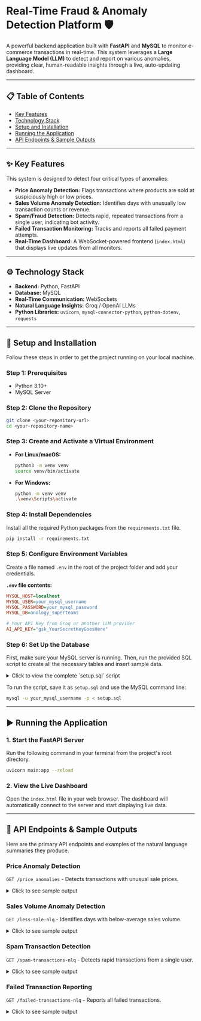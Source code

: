 # Real-Time Fraud & Anomaly Detection Platform 🛡️

A powerful backend application built with **FastAPI** and **MySQL** to monitor e-commerce transactions in real-time. This system leverages a **Large Language Model (LLM)** to detect and report on various anomalies, providing clear, human-readable insights through a live, auto-updating dashboard.

---

## 📋 Table of Contents

- [Key Features](#-key-features)
- [Technology Stack](#-technology-stack)
- [Setup and Installation](#-setup-and-installation)
- [Running the Application](#️-running-the-application)
- [API Endpoints & Sample Outputs](#-api-endpoints--sample-outputs)

---

## ✨ Key Features

This system is designed to detect four critical types of anomalies:

* **Price Anomaly Detection:** Flags transactions where products are sold at suspiciously high or low prices.
* **Sales Volume Anomaly Detection:** Identifies days with unusually low transaction counts or revenue.
* **Spam/Fraud Detection:** Detects rapid, repeated transactions from a single user, indicating bot activity.
* **Failed Transaction Monitoring:** Tracks and reports all failed payment attempts.
* **Real-Time Dashboard:** A WebSocket-powered frontend (`index.html`) that displays live updates from all monitors.

---

## ⚙️ Technology Stack

* **Backend:** Python, FastAPI
* **Database:** MySQL
* **Real-Time Communication:** WebSockets
* **Natural Language Insights:** Groq / OpenAI LLMs
* **Python Libraries:** `uvicorn`, `mysql-connector-python`, `python-dotenv`, `requests`

---

## 🔧 Setup and Installation

Follow these steps in order to get the project running on your local machine.

### **Step 1: Prerequisites**
- Python 3.10+
- MySQL Server

### **Step 2: Clone the Repository**
```bash
git clone <your-repository-url>
cd <your-repository-name>
```

### **Step 3: Create and Activate a Virtual Environment**

* **For Linux/macOS:**
    ```bash
    python3 -m venv venv
    source venv/bin/activate
    ```
* **For Windows:**
    ```bash
    python -m venv venv
    .\venv\Scripts\activate
    ```

### **Step 4: Install Dependencies**
Install all the required Python packages from the `requirements.txt` file.
```bash
pip install -r requirements.txt
```

### **Step 5: Configure Environment Variables**
Create a file named `.env` in the root of the project folder and add your credentials.

**`.env` file contents:**
```ini
MYSQL_HOST=localhost
MYSQL_USER=your_mysql_username
MYSQL_PASSWORD=your_mysql_password
MYSQL_DB=anology_superteams

# Your API Key from Groq or another LLM provider
AI_API_KEY="gsk_YourSecretKeyGoesHere"
```

### **Step 6: Set Up the Database**
First, make sure your MySQL server is running. Then, run the provided SQL script to create all the necessary tables and insert sample data.

<details>
<summary>Click to view the complete `setup.sql` script</summary>

```sql
-- Create the database if it doesn't already exist
CREATE DATABASE IF NOT EXISTS anology_superteams;

-- Switch to the new database
USE anology_superteams;

-- =============================================
-- STEP 1: CREATE THE TABLES
-- =============================================

-- Table: customers
-- Stores information about each unique customer.
CREATE TABLE IF NOT EXISTS `customers` (
  `customer_id` bigint NOT NULL AUTO_INCREMENT,
  `customer_name` varchar(255) NOT NULL,
  `mobile_number` varchar(20) DEFAULT NULL,
  `email` varchar(255) DEFAULT NULL,
  `city` varchar(100) DEFAULT NULL,
  `state` varchar(100) DEFAULT NULL,
  `pincode` varchar(20) DEFAULT NULL,
  `country` varchar(100) DEFAULT NULL,
  PRIMARY KEY (`customer_id`),
  UNIQUE KEY `mobile_number` (`mobile_number`)
);

-- Table: products
-- Stores the product catalog with their standard prices.
CREATE TABLE IF NOT EXISTS `products` (
  `product_id` varchar(20) NOT NULL,
  `product_name` varchar(255) NOT NULL,
  `product_price` decimal(10,2) NOT NULL,
  PRIMARY KEY (`product_id`)
);

-- Table: transactions
-- The main table that records every transaction event.
CREATE TABLE IF NOT EXISTS `transactions` (
  `transaction_id` bigint NOT NULL AUTO_INCREMENT,
  `customer_id` bigint NOT NULL,
  `transaction_date` datetime DEFAULT CURRENT_TIMESTAMP,
  `status` enum('SUCCESS','FAILED') DEFAULT 'SUCCESS',
  `total_amount` decimal(10,2) DEFAULT '0.00',
  PRIMARY KEY (`transaction_id`),
  KEY `customer_id` (`customer_id`),
  CONSTRAINT `transactions_ibfk_1` FOREIGN KEY (`customer_id`) REFERENCES `customers` (`customer_id`)
);

-- Table: transaction_items
-- A child table that lists the specific products included in each transaction.
CREATE TABLE IF NOT EXISTS `transaction_items` (
  `item_id` bigint NOT NULL AUTO_INCREMENT,
  `transaction_id` bigint NOT NULL,
  `product_id` varchar(20) NOT NULL,
  `product_name` varchar(255) DEFAULT NULL,
  `product_price` decimal(10,2) DEFAULT NULL,
  `quantity` int DEFAULT '1',
  PRIMARY KEY (`item_id`),
  KEY `transaction_id` (`transaction_id`),
  KEY `product_id` (`product_id`),
  CONSTRAINT `transaction_items_ibfk_1` FOREIGN KEY (`transaction_id`) REFERENCES `transactions` (`transaction_id`),
  CONSTRAINT `transaction_items_ibfk_2` FOREIGN KEY (`product_id`) REFERENCES `products` (`product_id`)
);


-- =============================================
-- STEP 2: INSERT SAMPLE DATA
-- =============================================

-- Insert data into customers table
INSERT INTO `customers` (`customer_id`, `customer_name`, `mobile_number`, `email`, `city`, `state`, `pincode`, `country`) VALUES
(1, 'Alice Johnson', '9876543210', 'alice.j@example.com', 'Mumbai', 'Maharashtra', '400001', 'India'),
(2, 'Bob Smith', '9876543211', 'bob.s@example.com', 'Delhi', 'Delhi', '110001', 'India'),
(3, 'Charlie Brown', '9876543212', 'charlie.b@example.com', 'Bangalore', 'Karnataka', '560001', 'India'),
(4, 'David Williams', '9876543213', 'david.w@example.com', 'Kolkata', 'West Bengal', '700001', 'India');

-- Insert data into products table
INSERT INTO `products` (`product_id`, `product_name`, `product_price`) VALUES
('prod1001', 'Laptop', 50000.00),
('prod1002', 'Smartphone', 20000.00),
('prod1003', 'Headphones', 2000.00),
('prod1004', 'Keyboard', 1000.00),
('prod1005', 'Mouse', 500.00);

-- Insert a successful single-item transaction for Alice Johnson
INSERT INTO `transactions` (customer_id, status, total_amount) VALUES (1, 'SUCCESS', 50000.00);
SET @last_txn_id = LAST_INSERT_ID();
INSERT INTO `transaction_items` (transaction_id, product_id, product_name, product_price, quantity)
VALUES (@last_txn_id, 'prod1001', 'Laptop', 50000.00, 1);

-- Insert a successful multi-item transaction for Bob Smith
INSERT INTO `transactions` (customer_id, status, total_amount) VALUES (2, 'SUCCESS', 1500.00);
SET @last_txn_id = LAST_INSERT_ID();
INSERT INTO `transaction_items` (transaction_id, product_id, product_name, product_price, quantity)
VALUES 
  (@last_txn_id, 'prod1004', 'Keyboard', 1000.00, 1),
  (@last_txn_id, 'prod1005', 'Mouse', 500.00, 1);

-- Insert a failed transaction for Charlie Brown
INSERT INTO `transactions` (customer_id, status, total_amount) VALUES (3, 'FAILED', 20000.00);
SET @last_txn_id = LAST_INSERT_ID();
INSERT INTO `transaction_items` (transaction_id, product_id, product_name, product_price, quantity)
VALUES (@last_txn_id, 'prod1002', 'Smartphone', 20000.00, 1);

SELECT 'Tables created and sample data inserted successfully.' AS status;
```
</details>

To run the script, save it as `setup.sql` and use the MySQL command line:
```bash
mysql -u your_mysql_username -p < setup.sql
```

---

## ▶️ Running the Application

### **1. Start the FastAPI Server**
Run the following command in your terminal from the project's root directory.
```bash
uvicorn main:app --reload
```
### **2. View the Live Dashboard**
Open the `index.html` file in your web browser. The dashboard will automatically connect to the server and start displaying live data.

---

## 📡 API Endpoints & Sample Outputs

Here are the primary API endpoints and examples of the natural language summaries they produce.

### **Price Anomaly Detection**
`GET /price_anomalies` - Detects transactions with unusual sale prices.

<details>
<summary>Click to see sample output</summary>

```text
Transaction ID 921: Customer Alice Johnson (ID: 1) purchased Laptop on September 16, 2025. The product has an actual catalog price of ₹50000.00 but was sold for ₹500.00, resulting in a 99.0% discount. This represents a CRITICAL price anomaly - significant revenue loss.
Transaction ID 923: Customer Charlie Brown (ID: 3) purchased Headphones on September 16, 2025. The product has an actual catalog price of ₹2000.00 but was sold for ₹2500.00, resulting in a 25.0% markup. This represents a HIGH price anomaly - customer overcharged.
Transaction ID 924: Customer David Williams (ID: 4) purchased Keyboard, Webcam on September 16, 2025. The products have actual catalog prices of ₹1000.00, ₹1200.00 but were sold for ₹100.00, ₹120.00, resulting in a 90.0%, 90.0% discount. This represents a CRITICAL price anomaly - significant revenue loss.
```
</details>

### **Sales Volume Anomaly Detection**
`GET /less-sale-nlq` - Identifies days with below-average sales volume.

<details>
<summary>Click to see sample output</summary>

```text
September 3, 2025: 78 transactions, ₹870,400 sales - low performance
September 6, 2025: 52 transactions, ₹446,900 sales - low performance
September 10, 2025: 60 transactions, ₹663,900 sales - low performance
```
</details>

### **Spam Transaction Detection**
`GET /spam-transactions-nlq` - Detects rapid transactions from a single user.

<details>
<summary>Click to see sample output</summary>

```text
Customer Quentin Fox (ID: 17) made 6 transactions on September 16, 2025 at 16:31 - suspicious activity detected
Customer Rachel Stone (ID: 18) made 6 transactions on September 16, 2025 at 16:41 - suspicious activity detected
```
</details>

### **Failed Transaction Reporting**
`GET /failed-transactions-nlq` - Reports all failed transactions.

<details>
<summary>Click to see sample output</summary>

<p><strong>This blog was written in collaboration with <a href="https://www.superteams.ai">Superteams.ai</a></strong></p>

```text
Transaction Failed: 2025-09-16 17:00:49 - Customer: Ian Clark (ID: 9) - Product: Monitor
Transaction Failed: 2025-09-16 16:57:35 - Customer: Eva Green (ID: 5) - Product: Printer
```
</details>
